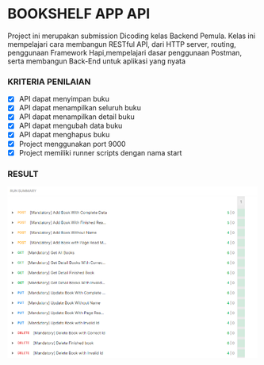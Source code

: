 # BOOKSHELF APP API

Project ini merupakan submission Dicoding kelas Backend Pemula. Kelas ini mempelajari cara membangun RESTful API, dari HTTP server, routing, penggunaan Framework Hapi,mempelajari dasar penggunaan Postman, serta membangun Back-End untuk aplikasi yang nyata

### KRITERIA PENILAIAN

- [x] API dapat menyimpan buku
- [x] API dapat menampilkan seluruh buku
- [x] API dapat menampilkan detail buku
- [x] API dapat mengubah data buku
- [x] API dapat menghapus buku
- [x] Project menggunakan port 9000
- [x] Project memiliki runner scripts dengan nama start

### RESULT

![result-testing](./result-postman.png)
